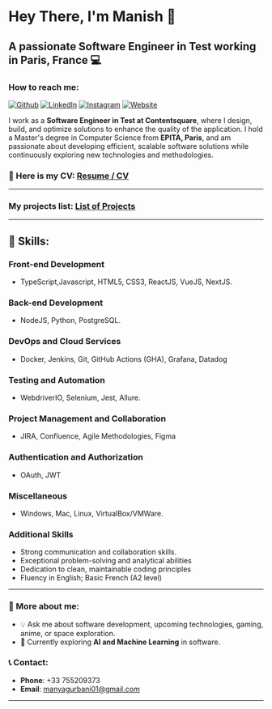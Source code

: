 # Hey There, I'm Manish 👋

## A passionate Software Engineer in Test working in Paris, France 💻

### How to reach me:

[![Github](https://img.shields.io/badge/-Github-000?style=flat&logo=Github&logoColor=white)](https://github.com/MaGu1997) [![LinkedIn](https://img.shields.io/badge/-LinkedIn-blue?style=flat&logo=Linkedin&logoColor=white)](https://www.linkedin.com/in/gurbanimanish/) [![Instagram](https://img.shields.io/badge/-Instagram-c13584?style=flat&labelColor=c13584&logo=instagram&logoColor=white)](https://www.instagram.com/manishgurbani_/) [![Website](https://img.shields.io/badge/-Portfolio-brightgreen?style=flat&logo=Website&logoColor=brightgreen)](https://magu1997.github.io/)

I work as a **Software Engineer in Test at Contentsquare**, where I design, build, and optimize solutions to enhance the quality of the application. I hold a Master's degree in Computer Science from **EPITA, Paris**, and am passionate about developing efficient, scalable software solutions while continuously exploring new technologies and methodologies.

### 📄 Here is my CV: [Resume / CV](https://drive.google.com/file/d/1HFCtZ_4LgsjvTwmFZ6PwB6w7QIZ38hKh/view?usp=sharing)

---

### My projects list: [List of Projects](https://github.com/stars/MaGu1997/lists/projects)

---

## 🚀 Skills:

### Front-end Development

- TypeScript,Javascript, HTML5, CSS3, ReactJS, VueJS, NextJS.

### Back-end Development

- NodeJS, Python, PostgreSQL.

### DevOps and Cloud Services

- Docker, Jenkins, Git, GitHub Actions (GHA), Grafana, Datadog

### Testing and Automation

- WebdriverIO, Selenium, Jest, Allure.

### Project Management and Collaboration

- JIRA, Confluence, Agile Methodologies, Figma

### Authentication and Authorization

- OAuth, JWT

### Miscellaneous

- Windows, Mac, Linux, VirtualBox/VMWare.

### Additional Skills

- Strong communication and collaboration skills.
- Exceptional problem-solving and analytical abilities
- Dedication to clean, maintainable coding principles
- Fluency in English; Basic French (A2 level)

---

### 🔭 More about me:

- 💡 Ask me about software development, upcoming technologies, gaming, anime, or space exploration.
- 🌱 Currently exploring **AI and Machine Learning** in software.

### 📞 Contact:

- **Phone**: +33 755209373
- **Email**: [manyagurbani01@gmail.com](mailto:manyagurbani01@gmail.com)

---
